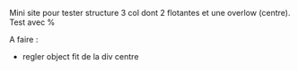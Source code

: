 Mini site pour tester structure 3 col dont 2 flotantes et une overlow (centre). Test avec %

A faire :
* regler object fit de la div centre
